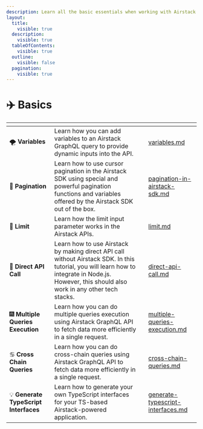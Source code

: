 ```yaml
---
description: Learn all the basic essentials when working with Airstack GraphQL queries.
layout:
  title:
    visible: true
  description:
    visible: true
  tableOfContents:
    visible: true
  outline:
    visible: false
  pagination:
    visible: true
---
```


# ✈️ Basics

<table data-view="cards"><thead><tr><th></th><th></th><th></th><th data-hidden data-card-target data-type="content-ref"></th></tr></thead><tbody><tr><td><span data-gb-custom-inline data-tag="emoji" data-code="1f32a">🌪️</span> <strong>Variables</strong></td><td>Learn how you can add variables to an Airstack GraphQL query to provide dynamic inputs into the API.</td><td></td><td><a href="variables.md">variables.md</a></td></tr><tr><td><span data-gb-custom-inline data-tag="emoji" data-code="1f4d1">📑</span> <strong>Pagination</strong></td><td>Learn how to use cursor pagination in the Airstack SDK using special and powerful pagination functions and variables offered by the Airstack SDK out of the box.</td><td></td><td><a href="pagination-in-airstack-sdk.md">pagination-in-airstack-sdk.md</a></td></tr><tr><td><span data-gb-custom-inline data-tag="emoji" data-code="1f6b8">🚸</span> <strong>Limit</strong></td><td>Learn how the limit input parameter works in the Airstack APIs.</td><td></td><td><a href="limit.md">limit.md</a></td></tr><tr><td><span data-gb-custom-inline data-tag="emoji" data-code="1f3af">🎯</span> <strong>Direct API Call</strong></td><td>Learn how to use Airstack by making direct API call without Airstack SDK. In this tutorial, you will learn how to integrate in Node.js. However, this should also work in any other tech stacks.</td><td></td><td><a href="../../get-started/quickstart/direct-api-call.md">direct-api-call.md</a></td></tr><tr><td><span data-gb-custom-inline data-tag="emoji" data-code="1f386">🎆</span> <strong>Multiple Queries Execution</strong></td><td>Learn how you can do multiple queries execution using Airstack GraphQL API to fetch data more efficiently in a single request.</td><td></td><td><a href="multiple-queries-execution.md">multiple-queries-execution.md</a></td></tr><tr><td><span data-gb-custom-inline data-tag="emoji" data-code="264b">♋</span> <strong>Cross Chain Queries</strong></td><td>Learn how you can do cross-chain queries using Airstack GraphQL API to fetch data more efficiently in a single request.</td><td></td><td><a href="cross-chain-queries.md">cross-chain-queries.md</a></td></tr><tr><td><span data-gb-custom-inline data-tag="emoji" data-code="1f4a1">💡</span> <strong>Generate TypeScript Interfaces</strong></td><td>Learn how to generate your own TypeScript interfaces for your TS-based Airstack-powered application.</td><td></td><td><a href="generate-typescript-interfaces.md">generate-typescript-interfaces.md</a></td></tr></tbody></table>
